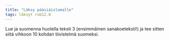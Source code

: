 ```yaml
---
title: "Läksy pääsiäislomalle"
tags: läksyt rub12.8
---
```


Lue ja suomenna huolella teksti 3 (ensimmäinen sanakoeteksti!) ja tee sitten siitä vihkoon 10 kohdan tiivistelmä suomeksi.